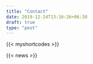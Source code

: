 ```yaml
---
title: "Contact"
date: 2019-12-24T13:16:26+06:30
draft: true
type: "post"
---
```




{{< myshortcodes >}}

{{< news >}}
